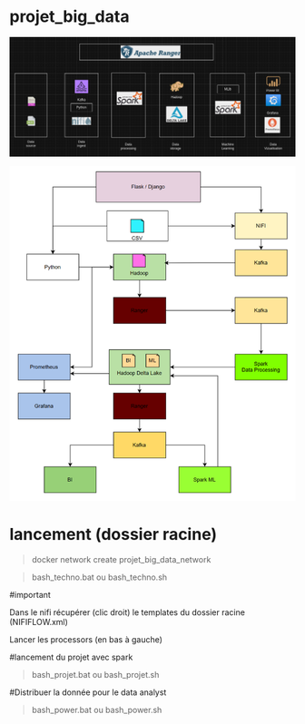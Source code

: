 # projet_big_data

![Alt text](diagr.png)


![Alt text](image.png)



# lancement (dossier racine)

>docker network create projet_big_data_network

>bash_techno.bat ou bash_techno.sh


#important

Dans le nifi récupérer (clic droit) le templates du dossier racine (NIFIFLOW.xml)

Lancer les processors (en bas à gauche)


#lancement du projet avec spark

>bash_projet.bat ou bash_projet.sh


#Distribuer la donnée pour le data analyst

>bash_power.bat ou bash_power.sh
